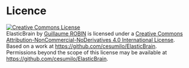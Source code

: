 # Licence

<a rel="license" href="http://creativecommons.org/licenses/by-nc-nd/4.0/"><img alt="Creative Commons License" style="border-width:0" src="https://i.creativecommons.org/l/by-nc-nd/4.0/88x31.png" /></a><br /><span xmlns:dct="http://purl.org/dc/terms/" property="dct:title">ElasticBrain</span> by <a xmlns:cc="http://creativecommons.org/ns#" href="https://github.com/cesumilo/ElasticBrain" property="cc:attributionName" rel="cc:attributionURL">Guillaume ROBIN</a> is licensed under a <a rel="license" href="http://creativecommons.org/licenses/by-nc-nd/4.0/">Creative Commons Attribution-NonCommercial-NoDerivatives 4.0 International License</a>.<br />Based on a work at <a xmlns:dct="http://purl.org/dc/terms/" href="https://github.com/cesumilo/ElasticBrain" rel="dct:source">https://github.com/cesumilo/ElasticBrain</a>.<br />Permissions beyond the scope of this license may be available at <a xmlns:cc="http://creativecommons.org/ns#" href="https://github.com/cesumilo/ElasticBrain" rel="cc:morePermissions">https://github.com/cesumilo/ElasticBrain</a>.

